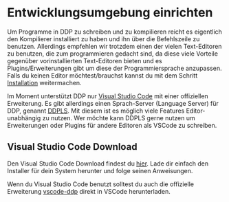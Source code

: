 # Entwicklungsumgebung einrichten

Um Programme in DDP zu schreiben und zu kompilieren reicht es eigentlich den Kompilierer installiert zu haben und ihn über die Befehlszeile zu benutzen.
Allerdings empfehlen wir trotzdem einen der vielen Text-Editoren zu benutzen, die zum programmieren gedacht sind, da diese viele Vorteile gegenüber vorinstallierten Text-Editoren bieten und es Plugins/Erweiterungen gibt um diese der Programmiersprache anzupassen.
Falls du keinen Editor möchtest/brauchst kannst du mit dem Schritt [Installation](/Bedienungsanleitung/DE/Einstieg/Installation) weitermachen.

Im Moment unterstützt DDP nur [Visual Studio Code](https://code.visualstudio.com/) mit einer offiziellen Erweiterung.
Es gibt allerdings einen Sprach-Server (Language Server) für DDP, genannt [DDPLS](https://github.com/DDP-Projekt/DDPLS). Mit diesem ist es möglich viele Features Editor-unabhängig zu nutzen. Wer möchte kann DDPLS gerne nutzen um Erweiterungen oder Plugins für andere Editoren als VSCode zu schreiben.

## Visual Studio Code Download

Den Visual Studio Code Download findest du [hier](https://code.visualstudio.com/Download).
Lade dir einfach den Installer für dein System herunter und folge seinen Anweisungen.

Wenn du Visual Studio Code benutzt solltest du auch die offizielle Erweiterung [vscode-ddp](https://marketplace.visualstudio.com/items?itemName=DDP-Projekt.vscode-ddp) direkt in VSCode herunterladen.